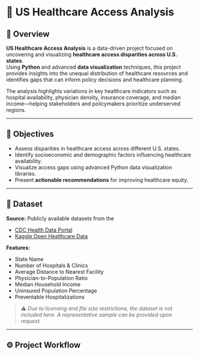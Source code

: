 # 🏥 US Healthcare Access Analysis

## 📘 Overview
**US Healthcare Access Analysis** is a data-driven project focused on uncovering and visualizing **healthcare access disparities across U.S. states**.  
Using **Python** and advanced **data visualization** techniques, this project provides insights into the unequal distribution of healthcare resources and identifies gaps that can inform policy decisions and healthcare planning.

The analysis highlights variations in key healthcare indicators such as hospital availability, physician density, insurance coverage, and median income—helping stakeholders and policymakers prioritize underserved regions.

---

## 🎯 Objectives
- Assess disparities in healthcare access across different U.S. states.  
- Identify socioeconomic and demographic factors influencing healthcare availability.  
- Visualize access gaps using advanced Python data visualization libraries.  
- Present **actionable recommendations** for improving healthcare equity.

---

## 🧩 Dataset
**Source:** Publicly available datasets from the  
- [CDC Health Data Portal](https://data.cdc.gov/)  
- [Kaggle Open Healthcare Data](https://www.kaggle.com/)  

**Features:**
- State Name  
- Number of Hospitals & Clinics  
- Average Distance to Nearest Facility  
- Physician-to-Population Ratio  
- Median Household Income  
- Uninsured Population Percentage  
- Preventable Hospitalizations  

> ⚠️ *Due to licensing and file size restrictions, the dataset is not included here. A representative sample can be provided upon request.*

---

## ⚙️ Project Workflow
